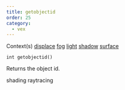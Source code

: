 ```yaml
---
title: getobjectid
order: 25
category:
  - vex
---
```




Context(s)
[displace](../contexts/displace.html)
[fog](../contexts/fog.html)
[light](../contexts/light.html)
[shadow](../contexts/shadow.html)
[surface](../contexts/surface.html)

`int getobjectid()`

Returns the object id.


shading raytracing
